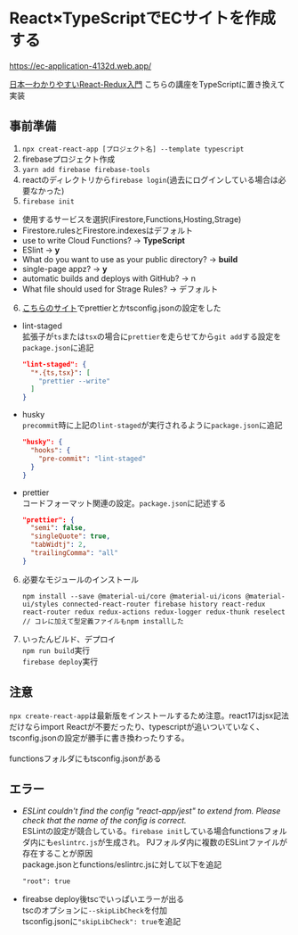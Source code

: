 # React×TypeScriptでECサイトを作成する

https://ec-application-4132d.web.app/

[日本一わかりやすいReact-Redux入門](https://www.youtube.com/watch?v=FBMA34gUsgw&list=PLX8Rsrpnn3IWavNOj3n4Vypzwb3q1RXhr&index=1)
こちらの講座をTypeScriptに置き換えて実装

## 事前準備
1. `npx creat-react-app [プロジェクト名] --template typescript`
2. firebaseプロジェクト作成
3. `yarn add firebase firebase-tools`
4. reactのディレクトリから`firebase login`(過去にログインしている場合は必要なかった)
5. `firebase init`
- 使用するサービスを選択(Firestore,Functions,Hosting,Strage)
- Firestore.rulesとFirestore.indexesはデフォルト
- use to write Cloud Functions? → **TypeScript**
- ESlint → **y**
- What do you want to use as your public directory? → **build**
- single-page appz? → **y**
- automatic builds and deploys with GitHub? → n
- What file should used for Strage Rules? → デフォルト
6. [こちらのサイト](https://qiita.com/sunnyG/items/05c2e9381d6ba2d9fccf)でprettierとかtsconfig.jsonの設定をした
- lint-staged<br>
  拡張子が`ts`または`tsx`の場合に`prettier`を走らせてから`git add`する設定を`package.json`に追記
  ```json
  "lint-staged": {
    "*.{ts,tsx}": [
      "prettier --write"
    ]
  }
  ```
- husky<br>
`precommit`時に上記の`lint-staged`が実行されるように`package.json`に追記
  ```json
  "husky": {
    "hooks": {
      "pre-commit": "lint-staged"
    }
  }
  ```
- prettier<br>
コードフォーマット関連の設定。`package.json`に記述する
  ```json
  "prettier": {
    "semi": false,
    "singleQuote": true,
    "tabWidtj": 2,
    "trailingComma": "all"
  }
  ```
6. 必要なモジュールのインストール
    ```
    npm install --save @material-ui/core @material-ui/icons @material-ui/styles connected-react-router firebase history react-redux react-router redux redux-actions redux-logger redux-thunk reselect
    // コレに加えて型定義ファイルもnpm installした
    ```
7. いったんビルド、デプロイ<br>
    `npm run build`実行<br>
    `firebase deploy`実行

## 注意
`npx create-react-app`は最新版をインストールするため注意。react17はjsx記法だけならimport Reactが不要だったり、typescriptが追いついていなく、tsconfig.jsonの設定が勝手に書き換わったりする。
<br><br>
functionsフォルダにもtsconfig.jsonがある


## エラー
- *ESLint couldn't find the config "react-app/jest" to extend from. Please check that the name of the config is correct.*<br>
ESLintの設定が競合している。`firebase init`している場合functionsフォルダ内にも`eslintrc.js`が生成され。
PJフォルダ内に複数のESLintファイルが存在することが原因<br>
package.jsonとfunctions/eslintrc.jsに対して以下を追記
  ```
  "root": true
  ```

- fireabse deploy後tscでいっぱいエラーが出る<br>
tscのオプションに`--skipLibCheck`を付加<br>
tsconfig.jsonに`"skipLibCheck": true`を追記
